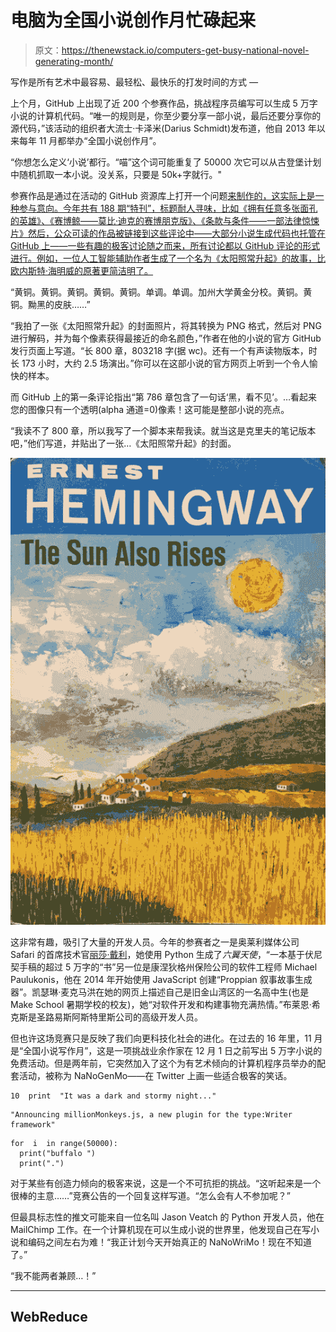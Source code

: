 # 电脑为全国小说创作月忙碌起来

> 原文：<https://thenewstack.io/computers-get-busy-national-novel-generating-month/>

写作是所有艺术中最容易、最轻松、最快乐的打发时间的方式
*―*

上个月，GitHub 上出现了近 200 个参赛作品，挑战程序员编写可以生成 5 万字小说的计算机代码。“唯一的规则是，你至少要分享一部小说，最后还要分享你的源代码，”该活动的组织者大流士·卡泽米(Darius Schmidt)发布道，他自 2013 年以来每年 11 月都举办“全国小说创作月”。

“你想怎么定义‘小说’都行。“喵”这个词可能重复了 50000 次它可以从古登堡计划中随机抓取一本小说。没关系，只要是 50k+字就行。"

参赛作品是通过在活动的 GitHub 资源库上打开一个问题[来制作的，这实际上是一种参与意向。今年共有 188 期“特刊”，标题耐人寻味，比如《拥有任意多张面孔的英雄》、《赛博鲸——莫比·迪克的赛博朋克版》、《条款与条件——一部法律惊悚片》然后，公众可读的作品被链接到这些评论中——大部分小说生成代码也托管在 GitHub 上——一些有趣的极客讨论随之而来，所有讨论都以 GitHub 评论的形式进行。例如，一位人工智能辅助作者生成了一个名为《太阳照常升起》的故事，比欧内斯特·海明威的原著更简洁明了。](https://github.com/dariusk/NaNoGenMo-2015)

“黄铜。黄铜。黄铜。黄铜。黄铜。单调。单调。加州大学黄金分校。黄铜。黄铜。黝黑的皮肤……”

“我拍了一张《太阳照常升起》的封面照片，将其转换为 PNG 格式，然后对 PNG 进行解码，并为每个像素获得最接近的命名颜色，”作者在他的小说的官方 GitHub 发行页面上写道。“长 800 章，803218 字(据 wc)。还有一个有声读物版本，时长 173 小时，大约 2.5 场演出。”你可以在这部小说的官方网页上听到一个令人愉快的样本。

而 GitHub 上的第一条评论指出“第 786 章包含了一句话‘黑，看不见’。…看起来您的图像只有一个透明(alpha 通道=0)像素！这可能是整部小说的亮点。

“我读不了 800 章，所以我写了一个脚本来帮我读。就当这是克里夫的笔记版本吧，”他们写道，并贴出了一张…《太阳照常升起》的封面。

[![The cover of The Sun Also rises](img/235a63e74c93a46889e5ca94862b2a8f.png)](https://thenewstack.io/wp-content/uploads/2015/12/The-Sun-Also-Rises-0e72c8be-98e1-11e5-8260-65ab7cbd6682.png)

这非常有趣，吸引了大量的开发人员。今年的参赛者之一是奥莱利媒体公司 Safari 的首席技术官[丽莎·戴利](http://lizadaly.com/)，她使用 Python
生成了*六翼天使*，“一本基于伏尼契手稿的超过 5 万字的“书”另一位是康涅狄格州保险公司的软件工程师 Michael Paulukonis，他在 2014 年开始使用 JavaScript 创建“Proppian 叙事故事生成器”。凯瑟琳·麦克马洪在她的网页上描述自己是旧金山湾区的一名高中生(也是 Make School 暑期学校的校友)，她“对软件开发和构建事物充满热情。”布莱恩·希克斯是圣路易斯阿斯特里斯公司的高级开发人员。

但也许这场竞赛只是反映了我们向更科技化社会的进化。在过去的 16 年里，11 月是“全国小说写作月”，这是一项挑战业余作家在 12 月 1 日之前写出 5 万字小说的免费活动。但是两年前，它突然加入了这个为有艺术倾向的计算机程序员举办的配套活动，被称为 NaNoGenMo——在 Twitter 上画一些适合极客的笑话。

```
10  print  "It was a dark and stormy night..."

```

```
"Announcing millionMonkeys.js, a new plugin for the type:Writer framework"

```

```
for  i  in range(50000):
  print("buffalo ")
  print(".")

```

对于某些有创造力倾向的极客来说，这是一个不可抗拒的挑战。“这听起来是一个很棒的主意……”竞赛公告的一个回复这样写道。“怎么会有人不参加呢？”

但最具标志性的推文可能来自一位名叫 Jason Veatch 的 Python 开发人员，他在 MailChimp 工作。在一个计算机现在可以生成小说的世界里，他发现自己在写小说和编码之间左右为难！“我正计划今天开始真正的 NaNoWriMo！现在不知道了。”

“我不能两者兼顾…！”

* * *

## WebReduce

<svg xmlns:xlink="http://www.w3.org/1999/xlink" viewBox="0 0 68 31" version="1.1"><title>Group</title> <desc>Created with Sketch.</desc></svg>